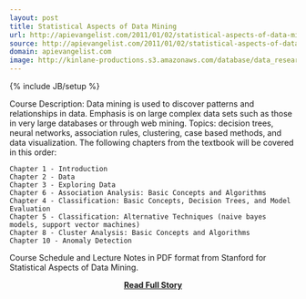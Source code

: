 ```yaml
---
layout: post
title: Statistical Aspects of Data Mining
url: http://apievangelist.com/2011/01/02/statistical-aspects-of-data-mining/
source: http://apievangelist.com/2011/01/02/statistical-aspects-of-data-mining/
domain: apievangelist.com
image: http://kinlane-productions.s3.amazonaws.com/database/data_research.jpg
---
```

{% include JB/setup %}<p>Course Description: Data mining is used to discover patterns and relationships in data. Emphasis is on large complex data sets such as those in very large databases or through web mining. Topics: decision trees, neural networks, association rules, clustering, case based methods, and data visualization. The following chapters from the textbook will be covered in this order:

	Chapter 1 - Introduction
	Chapter 2 - Data
	Chapter 3 - Exploring Data
	Chapter 6 - Association Analysis: Basic Concepts and Algorithms
	Chapter 4 - Classification: Basic Concepts, Decision Trees, and Model Evaluation
	Chapter 5 - Classification: Alternative Techniques (naive bayes models, support vector machines)
	Chapter 8 - Cluster Analysis: Basic Concepts and Algorithms
	Chapter 10 - Anomaly Detection

Course Schedule and Lecture Notes in PDF format from Stanford for Statistical Aspects of Data Mining.</p>
<center><p><a href="http://apievangelist.com/2011/01/02/statistical-aspects-of-data-mining/" style='padding:25px; font-sze:18px; font-weight: bold;'>Read Full Story</a></p></center>
